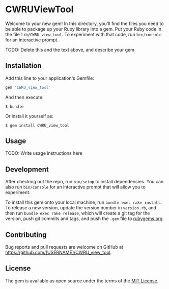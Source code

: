 # CWRUViewTool

Welcome to your new gem! In this directory, you'll find the files you need to be able to package up your Ruby library into a gem. Put your Ruby code in the file `lib/CWRU_view_tool`. To experiment with that code, run `bin/console` for an interactive prompt.

TODO: Delete this and the text above, and describe your gem

## Installation

Add this line to your application's Gemfile:

```ruby
gem 'CWRU_view_tool'
```

And then execute:

    $ bundle

Or install it yourself as:

    $ gem install CWRU_view_tool

## Usage

TODO: Write usage instructions here

## Development

After checking out the repo, run `bin/setup` to install dependencies. You can also run `bin/console` for an interactive prompt that will allow you to experiment.

To install this gem onto your local machine, run `bundle exec rake install`. To release a new version, update the version number in `version.rb`, and then run `bundle exec rake release`, which will create a git tag for the version, push git commits and tags, and push the `.gem` file to [rubygems.org](https://rubygems.org).

## Contributing

Bug reports and pull requests are welcome on GitHub at https://github.com/[USERNAME]/CWRU_view_tool.

## License

The gem is available as open source under the terms of the [MIT License](https://opensource.org/licenses/MIT).
